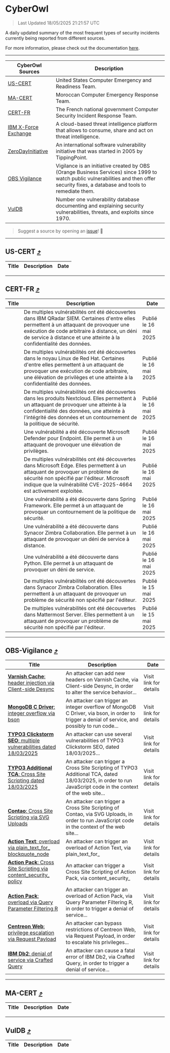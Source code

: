 
 <div id='top'></div>

# CyberOwl

 > Last Updated 18/05/2025 21:21:57 UTC
 
 A daily updated summary of the most frequent types of security incidents currently being reported from different sources.
 
 For more information, please check out the documentation [here](./docs/README.md).
 
 ---
 |CyberOwl Sources|Description|
 |---|---|
 |[US-CERT](#us-cert-arrow_heading_up)|United States Computer Emergency and Readiness Team.|
 |[MA-CERT](#ma-cert-arrow_heading_up)|Moroccan Computer Emergency Response Team.|
 |[CERT-FR](#cert-fr-arrow_heading_up)|The French national government Computer Security Incident Response Team.|
 |[IBM X-Force Exchange](#ibmcloud-arrow_heading_up)|A cloud-based threat intelligence platform that allows to consume, share and act on threat intelligence.|
 |[ZeroDayInitiative](#zerodayinitiative-arrow_heading_up)|An international software vulnerability initiative that was started in 2005 by TippingPoint.|
 |[OBS Vigilance](#obs-vigilance-arrow_heading_up)|Vigilance is an initiative created by OBS (Orange Business Services) since 1999 to watch public vulnerabilities and then offer security fixes, a database and tools to remediate them.|
 |[VulDB](#vuldb-arrow_heading_up)|Number one vulnerability database documenting and explaining security vulnerabilities, threats, and exploits since 1970.|
 
 > Suggest a source by opening an [issue](https://github.com/karimhabush/cyberowl/issues)! :raised_hands:
 ---

## US-CERT [:arrow_heading_up:](#cyberowl)

 |Title|Description|Date|
 |---|---|---|
 
 ---

## CERT-FR [:arrow_heading_up:](#cyberowl)

 |Title|Description|Date|
 |---|---|---|
 |[](https://www.cert.ssi.gouv.fr/avis/CERTFR-2025-AVI-0422/)|De multiples vulnérabilités ont été découvertes dans IBM QRadar SIEM. Certaines d'entre elles permettent à un attaquant de provoquer une exécution de code arbitraire à distance, un déni de service à distance et une atteinte à la confidentialité des données.|Publié le 16 mai 2025|
 |[](https://www.cert.ssi.gouv.fr/avis/CERTFR-2025-AVI-0421/)|De multiples vulnérabilités ont été découvertes dans le noyau Linux de Red Hat. Certaines d'entre elles permettent à un attaquant de provoquer une exécution de code arbitraire, une élévation de privilèges et une atteinte à la confidentialité des données.|Publié le 16 mai 2025|
 |[](https://www.cert.ssi.gouv.fr/avis/CERTFR-2025-AVI-0420/)|De multiples vulnérabilités ont été découvertes dans les produits Nextcloud. Elles permettent à un attaquant de provoquer une atteinte à la confidentialité des données, une atteinte à l'intégrité des données et un contournement de la politique de sécurité.|Publié le 16 mai 2025|
 |[](https://www.cert.ssi.gouv.fr/avis/CERTFR-2025-AVI-0419/)|Une vulnérabilité a été découverte Microsoft Defender pour Endpoint. Elle permet à un attaquant de provoquer une élévation de privilèges.|Publié le 16 mai 2025|
 |[](https://www.cert.ssi.gouv.fr/avis/CERTFR-2025-AVI-0418/)|De multiples vulnérabilités ont été découvertes dans Microsoft Edge. Elles permettent à un attaquant de provoquer un problème de sécurité non spécifié par l'éditeur. Microsoft indique que la vulnérabilité CVE-2025-4664 est activement exploitée.|Publié le 16 mai 2025|
 |[](https://www.cert.ssi.gouv.fr/avis/CERTFR-2025-AVI-0417/)|Une vulnérabilité a été découverte dans Spring Framework. Elle permet à un attaquant de provoquer un contournement de la politique de sécurité.|Publié le 16 mai 2025|
 |[](https://www.cert.ssi.gouv.fr/avis/CERTFR-2025-AVI-0416/)|Une vulnérabilité a été découverte dans Synacor Zimbra Collaboration. Elle permet à un attaquant de provoquer un déni de service à distance.|Publié le 16 mai 2025|
 |[](https://www.cert.ssi.gouv.fr/avis/CERTFR-2025-AVI-0415/)|Une vulnérabilité a été découverte dans Python. Elle permet à un attaquant de provoquer un déni de service.|Publié le 16 mai 2025|
 |[](https://www.cert.ssi.gouv.fr/avis/CERTFR-2025-AVI-0414/)|De multiples vulnérabilités ont été découvertes dans Synacor Zimbra Collaboration. Elles permettent à un attaquant de provoquer un problème de sécurité non spécifié par l'éditeur.|Publié le 15 mai 2025|
 |[](https://www.cert.ssi.gouv.fr/avis/CERTFR-2025-AVI-0413/)|De multiples vulnérabilités ont été découvertes dans Mattermost Server. Elles permettent à un attaquant de provoquer un problème de sécurité non spécifié par l'éditeur.|Publié le 15 mai 2025|
 
 ---

## OBS-Vigilance [:arrow_heading_up:](#cyberowl)

 |Title|Description|Date|
 |---|---|---|
 |[<a href="https://vigilance.fr/vulnerability/Varnish-Cache-header-injection-via-Client-side-Desync-46620" class="noirorange"><b>Varnish Cache</b>: header injection via Client-side Desync</a>](https://vigilance.fr/vulnerability/Varnish-Cache-header-injection-via-Client-side-Desync-46620)|An attacker can add new headers on Varnish Cache, via Client-side Desync, in order to alter the service behavior...|Visit link for details|
 |[<a href="https://vigilance.fr/vulnerability/MongoDB-C-Driver-integer-overflow-via-bson-46619" class="noirorange"><b>MongoDB C Driver</b>: integer overflow via bson</a>](https://vigilance.fr/vulnerability/MongoDB-C-Driver-integer-overflow-via-bson-46619)|An attacker can trigger an integer overflow of MongoDB C Driver, via bson, in order to trigger a denial of service, and possibly to run code...|Visit link for details|
 |[<a href="https://vigilance.fr/vulnerability/TYPO3-Clickstorm-SEO-multiple-vulnerabilities-dated-18-03-2025-46618" class="noirorange"><b>TYPO3 Clickstorm SEO</b>: multiple vulnerabilities dated 18/03/2025</a>](https://vigilance.fr/vulnerability/TYPO3-Clickstorm-SEO-multiple-vulnerabilities-dated-18-03-2025-46618)|An attacker can use several vulnerabilities of TYPO3 Clickstorm SEO, dated 18/03/2025...|Visit link for details|
 |[<a href="https://vigilance.fr/vulnerability/TYPO3-Additional-TCA-Cross-Site-Scripting-dated-18-03-2025-46617" class="noirorange"><b>TYPO3 Additional TCA</b>: Cross Site Scripting dated 18/03/2025</a>](https://vigilance.fr/vulnerability/TYPO3-Additional-TCA-Cross-Site-Scripting-dated-18-03-2025-46617)|An attacker can trigger a Cross Site Scripting of TYPO3 Additional TCA, dated 18/03/2025, in order to run JavaScript code in the context of the web site...|Visit link for details|
 |[<a href="https://vigilance.fr/vulnerability/Contao-Cross-Site-Scripting-via-SVG-Uploads-46616" class="noirorange"><b>Contao</b>: Cross Site Scripting via SVG Uploads</a>](https://vigilance.fr/vulnerability/Contao-Cross-Site-Scripting-via-SVG-Uploads-46616)|An attacker can trigger a Cross Site Scripting of Contao, via SVG Uploads, in order to run JavaScript code in the context of the web site...|Visit link for details|
 |[<a href="https://vigilance.fr/vulnerability/Action-Text-overload-via-plain-text-for-blockquote-node-46615" class="noirorange"><b>Action Text</b>: overload via plain_text_for_<wbr>blockquote_node</wbr></a>](https://vigilance.fr/vulnerability/Action-Text-overload-via-plain-text-for-blockquote-node-46615)|An attacker can trigger an overload of Action Text, via plain_text_for_|Visit link for details|
 |[<a href="https://vigilance.fr/vulnerability/Action-Pack-Cross-Site-Scripting-via-content-security-policy-46614" class="noirorange"><b>Action Pack</b>: Cross Site Scripting via content_security_<wbr>policy</wbr></a>](https://vigilance.fr/vulnerability/Action-Pack-Cross-Site-Scripting-via-content-security-policy-46614)|An attacker can trigger a Cross Site Scripting of Action Pack, via content_security_|Visit link for details|
 |[<a href="https://vigilance.fr/vulnerability/Action-Pack-overload-via-Query-Parameter-Filtering-R-46613" class="noirorange"><b>Action Pack</b>: overload via Query Parameter Filtering R</a>](https://vigilance.fr/vulnerability/Action-Pack-overload-via-Query-Parameter-Filtering-R-46613)|An attacker can trigger an overload of Action Pack, via Query Parameter Filtering R, in order to trigger a denial of service...|Visit link for details|
 |[<a href="https://vigilance.fr/vulnerability/Centreon-Web-privilege-escalation-via-Request-Payload-46609" class="noirorange"><b>Centreon Web</b>: privilege escalation via Request Payload</a>](https://vigilance.fr/vulnerability/Centreon-Web-privilege-escalation-via-Request-Payload-46609)|An attacker can bypass restrictions of Centreon Web, via Request Payload, in order to escalate his privileges...|Visit link for details|
 |[<a href="https://vigilance.fr/vulnerability/IBM-Db2-denial-of-service-via-Crafted-Query-47010" class="noirorange"><b>IBM Db2</b>: denial of service via Crafted Query</a>](https://vigilance.fr/vulnerability/IBM-Db2-denial-of-service-via-Crafted-Query-47010)|An attacker can cause a fatal error of IBM Db2, via Crafted Query, in order to trigger a denial of service...|Visit link for details|
 
 ---

## MA-CERT [:arrow_heading_up:](#cyberowl)

 |Title|Description|Date|
 |---|---|---|
 
 ---

## VulDB [:arrow_heading_up:](#cyberowl)

 |Title|Description|Date|
 |---|---|---|
 